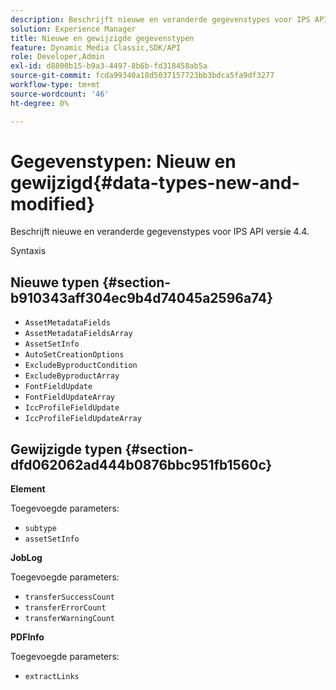 ```yaml
---
description: Beschrijft nieuwe en veranderde gegevenstypes voor IPS API versie 4.4.
solution: Experience Manager
title: Nieuwe en gewijzigde gegevenstypen
feature: Dynamic Media Classic,SDK/API
role: Developer,Admin
exl-id: d8800b15-b9a3-4497-8b6b-fd318458ab5a
source-git-commit: fcda99340a18d5037157723bb3bdca5fa9df3277
workflow-type: tm+mt
source-wordcount: '46'
ht-degree: 0%

---
```


# Gegevenstypen: Nieuw en gewijzigd{#data-types-new-and-modified}

Beschrijft nieuwe en veranderde gegevenstypes voor IPS API versie 4.4.

Syntaxis

## Nieuwe typen {#section-b910343aff304ec9b4d74045a2596a74}

* `AssetMetadataFields`
* `AssetMetadataFieldsArray`
* `AssetSetInfo`
* `AutoSetCreationOptions`
* `ExcludeByproductCondition`
* `ExcludeByproductArray`
* `FontFieldUpdate`
* `FontFieldUpdateArray`
* `IccProfileFieldUpdate`
* `IccProfileFieldUpdateArray`

## Gewijzigde typen {#section-dfd062062ad444b0876bbc951fb1560c}

**Element**

Toegevoegde parameters:

* `subtype`
* `assetSetInfo`

**JobLog**

Toegevoegde parameters:

* `transferSuccessCount`
* `transferErrorCount`
* `transferWarningCount`

**PDFInfo**

Toegevoegde parameters:

* `extractLinks`
